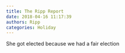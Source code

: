 ```yaml
---
title: The Ripp Report
date: 2018-04-16 11:17:39
authors: Ripp
categories: Holiday
---
```


 She got elected because we had a fair election